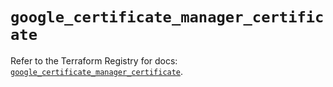# `google_certificate_manager_certificate`

Refer to the Terraform Registry for docs: [`google_certificate_manager_certificate`](https://registry.terraform.io/providers/hashicorp/google/5.37.0/docs/resources/certificate_manager_certificate).

